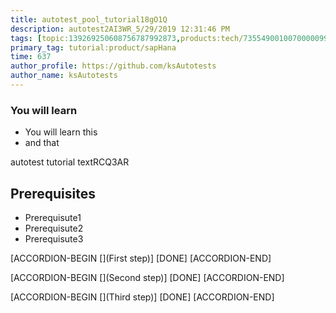 ```yaml
---
title: autotest_pool_tutorial18gO1Q
description: autotest2AI3WR_5/29/2019 12:31:46 PM
tags: [topic:139269250608756787992873,products:tech/73554900100700000996,tutorial:experience/advanced]
primary_tag: tutorial:product/sapHana
time: 637
author_profile: https://github.com/ksAutotests
author_name: ksAutotests
---
```

### You will learn
- You will learn this
- and that

autotest tutorial textRCQ3AR

## Prerequisites
- Prerequisute1
- Prerequisute2
- Prerequisute3

[ACCORDION-BEGIN [](First step)]
[DONE]
[ACCORDION-END]

[ACCORDION-BEGIN [](Second step)]
[DONE]
[ACCORDION-END]

[ACCORDION-BEGIN [](Third step)]
[DONE]
[ACCORDION-END]

